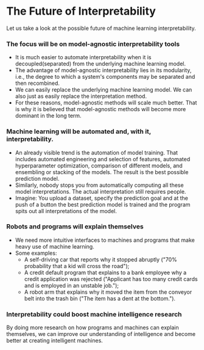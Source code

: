 # The Future of Interpretability

Let us take a look at the possible future of machine learning interpretability.

### The focus will be on model-agnostic interpretability tools

* It is much easier to automate interpretability when it is decoupled(separated) from the underlying machine learning model.
* The advantage of model-agnostic interpretability lies in its modularity, i.e., the degree to which a system's components may be separated and then recombined.
* We can easily replace the underlying machine learning model. We can also just as easily replace the interpretation method.
* For these reasons, model-agnostic methods will scale much better. That is why it is believed that model-agnostic methods will become more dominant in the long term.




### Machine learning will be automated and, with it, interpretability.

* An already visible trend is the automation of model training. That includes automated engineering and selection of features, automated hyperparameter optimization, comparison of different models, and ensembling or stacking of the models. The result is the best possible prediction model.
* Similarly, nobody stops you from automatically computing all these model interpretations. The actual interpretation still requires people.
* Imagine: You upload a dataset, specify the prediction goal and at the push of a button the best prediction model is trained and the program spits out all interpretations of the model.

### Robots and programs will explain themselves

* We need more intuitive interfaces to machines and programs that make heavy use of machine learning.
* Some examples:
  * A self-driving car that reports why it stopped abruptly ("70% probability that a kid will cross the road");
  * A credit default program that explains to a bank employee why a credit application was rejected ("Applicant has too many credit cards and is employed in an unstable job.");
  * A robot arm that explains why it moved the item from the conveyor belt into the trash bin ("The item has a dent at the bottom.").

### Interpretability could boost machine intelligence research

By doing more research on how programs and machines can explain themselves, we can improve our understanding of intelligence and become better at creating intelligent machines.